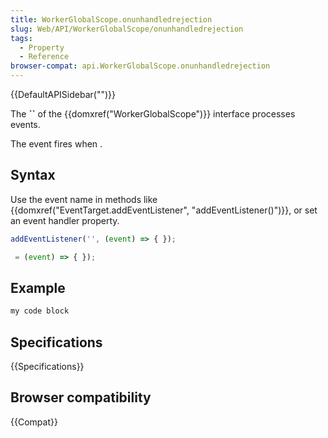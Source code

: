 ```yaml
---
title: WorkerGlobalScope.onunhandledrejection
slug: Web/API/WorkerGlobalScope/onunhandledrejection
tags:
  - Property
  - Reference
browser-compat: api.WorkerGlobalScope.onunhandledrejection
---
```

{{DefaultAPISidebar("")}}

The **``** of the {{domxref("WorkerGlobalScope")}} interface processes  events.

The  event fires when .

## Syntax

Use the event name in methods like {{domxref("EventTarget.addEventListener", "addEventListener()")}}, or set an event handler property.

```js
addEventListener('', (event) => { });

 = (event) => { });
```

## Example

```js
my code block
```

## Specifications

{{Specifications}}

## Browser compatibility

{{Compat}}

